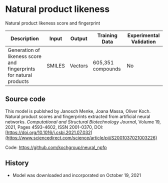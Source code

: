 # Natural product likeness 

Natural product likeness score and fingerprint

| Description | Input  | Output  | Training Data | Experimental Validation |
| ------- | --- | --- | --- | --- |
| Generation of likeness score and fingerprints for natural products | SMILES | Vectors | 605,351 compounds | No |

## Source code
This model is publshed by Janosch Menke, Joana Massa, Oliver Koch. Natural product scores and fingerprints extracted from artificial neural networks. *Computational and Structural Biotechnology Journal*, Volume 19, 2021, Pages 4593-4602, ISSN 2001-0370, DOI: [https://doi.org/10.1016/j.csbj.2021.07.032](https://www.sciencedirect.com/science/article/pii/S2001037021003226)

Code: https://github.com/kochgroup/neural_npfp

## History 
- Model was downloaded and incorporated on October 19, 2021

